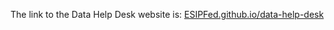 The link to the Data Help Desk website is: [ESIPFed.github.io/data-help-desk](https://ESIPFed.github.io/data-help-desk/)
